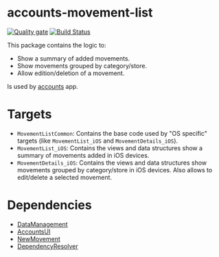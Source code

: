 # accounts-movement-list

[![Quality gate](https://sonarcloud.io/api/project_badges/quality_gate?project=bastianX6_accounts-movement-list)](https://sonarcloud.io/dashboard?id=bastianX6_accounts-movement-list)
[![Build Status](https://app.bitrise.io/app/9dfe7385403be86f/status.svg?token=tNNiW2BcZea9enJqgWXRsA)](https://app.bitrise.io/app/9dfe7385403be86f)

This package contains the logic to:
- Show a summary of added movements.
- Show movements grouped by category/store.
- Allow edition/deletion of a movement.

Is used by [accounts](https://github.com/bastianX6/accounts) app.

# Targets

- `MovementListCommon`: Contains the base code used by "OS specific" targets (like `MovementList_iOS` and `MovementDetails_iOS`).
- `MovementList_iOS`: Contains the views and data structures show a summary of movements added in iOS devices.
- `MovementDetails_iOS`: Contains the views and data structures show movements grouped by category/store in iOS devices. Also allows to edit/delete a selected movement.


# Dependencies
- [DataManagement](https://github.com/bastianX6/accounts-data-management)
- [AccountsUI](https://github.com/bastianX6/accounts-ui)
- [NewMovement](https://github.com/bastianX6/accounts-new-movement)
- [DependencyResolver](https://github.com/bastianX6/accounts-dependency-resolver)